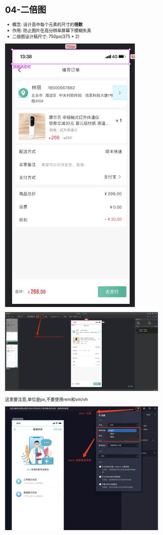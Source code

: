 # 04-二倍图

- 概念: 设计高中每个元素的尺寸的**倍数**
- 作用: 防止图片在高分辨率屏幕下模糊失真
- 二倍图设计稿尺寸: 750px(375 * 2)

![二倍图](./img/二倍图.png)

![调整设计稿为一倍图.png](img/调整设计稿为一倍图.png)

这里要注意,单位是px,不要使用rem和vm/vh

![网页版设计稿调整方式](./img/网页版设计稿调整方式.png)